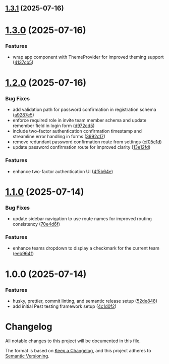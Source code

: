 ## [1.3.1](https://github.com/rmirandasv/atom-starter-kit/compare/v1.3.0...v1.3.1) (2025-07-16)

# [1.3.0](https://github.com/rmirandasv/atom-starter-kit/compare/v1.2.0...v1.3.0) (2025-07-16)


### Features

* wrap app component with ThemeProvider for improved theming support ([4137cb5](https://github.com/rmirandasv/atom-starter-kit/commit/4137cb564c376674d7fe952f1f4d7e01ea7566dc))

# [1.2.0](https://github.com/rmirandasv/atom-starter-kit/compare/v1.1.0...v1.2.0) (2025-07-16)


### Bug Fixes

* add validation path for password confirmation in registration schema ([a9287e5](https://github.com/rmirandasv/atom-starter-kit/commit/a9287e5736c850fc790c89cb928b231f2a1c57c0))
* enforce required role in invite team member schema and update remember field in login form ([d972cd5](https://github.com/rmirandasv/atom-starter-kit/commit/d972cd5b6067df63146e4f1d8f8d1b1af9690bde))
* include two-factor authentication confirmation timestamp and streamline error handling in forms ([3992c17](https://github.com/rmirandasv/atom-starter-kit/commit/3992c17ad3e7fa08d0877641c97692fe95089fa7))
* remove redundant password confirmation route from settings ([cf05c1d](https://github.com/rmirandasv/atom-starter-kit/commit/cf05c1d91497404f428f9c39ca60d1d46a3c0dda))
* update password confirmation route for improved clarity ([13e12fd](https://github.com/rmirandasv/atom-starter-kit/commit/13e12fd4e577139c7c1adc6979d7e2d73a92dc30))


### Features

* enhance two-factor authentication UI ([4f5b64e](https://github.com/rmirandasv/atom-starter-kit/commit/4f5b64e996bf2ab49e8f13f4b1c2beb4b7cf6285))

# [1.1.0](https://github.com/rmirandasv/atom-starter-kit/compare/v1.0.0...v1.1.0) (2025-07-14)


### Bug Fixes

* update sidebar navigation to use route names for improved routing consistency ([70e4d6f](https://github.com/rmirandasv/atom-starter-kit/commit/70e4d6fea33f4e4476df15f1ed966e89f0d324cf))


### Features

* enhance teams dropdown to display a checkmark for the current team ([eeb964f](https://github.com/rmirandasv/atom-starter-kit/commit/eeb964f1c60279c62cc7932894e87c6a83564c81))

# 1.0.0 (2025-07-14)


### Features

*  husky, prettier, commit linting, and semantic release setup ([52de848](https://github.com/rmirandasv/atom-starter-kit/commit/52de8482cbe2937fb89f3f0d100789ced2cc9755))
* add initial Pest testing framework setup ([4c1d0f2](https://github.com/rmirandasv/atom-starter-kit/commit/4c1d0f2168a7794ad8b09734908047e169ee94d1))

# Changelog

All notable changes to this project will be documented in this file.

The format is based on [Keep a Changelog](https://keepachangelog.com/en/1.0.0/),
and this project adheres to [Semantic Versioning](https://semver.org/spec/v2.0.0.html).
